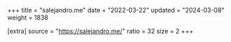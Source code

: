 +++
title = "salejandro.me"
date = "2022-03-22"
updated = "2024-03-08"
weight = 1838

[extra]
source = "https://salejandro.me/"
ratio = 32
size = 2
+++

